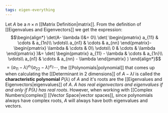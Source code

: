 ```yaml
---
tags: eigen-everything
---
```

Let $A$ be a $n \times n$ [[Matrix Definition|matrix]]. From the definition of [[Eigenvalues and Eigenvectors]] we get the expression:
$$\begin{align*}
\det(A- \lambda I)&= 0\\
\det(
\begin{pmatrix}
a_{11}  & \cdots  & a_{1n}\\
\vdots\\
a_{n1}  & \cdots &  a_{nn}
\end{pmatrix}-
\begin{pmatrix}
  \lambda  & \cdots &  0\\
  \vdots\\
0 & \cdots & \lambda
  \end{pmatrix}
)&= \det(
\begin{pmatrix}
a_{11} - \lambda  & \cdots &  a_{1n}\\
\vdots\\
a_{n1} & \cdots & a_{nn} - \lambda
\end{pmatrix}
)
\end{align*}$$
$= (a_{11}-\lambda)^{e_{1}}(a_{22}-\lambda)^{e_{2}}\cdots$, the [[Polynomials|polynomial]] that comes up when calculating the [[Determinant in 2 dimensions]] of $A - \lambda I$ is called the **characteristic polynomial** $P(\lambda)$ of $A$ and it's roots are the [[Eigenvalues and Eigenvectors|eigenvalues]] of $A$.
*$A$ has real eigenvectors and eigenvalues if and only if $P(\lambda)$ has real roots*. However, when working with [[Complex Numbers|complex]] [[Vector Space|vector spaces]], since polynomials always have complex roots, $A$ will always have both eigenvalues and vectors.
